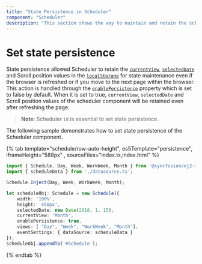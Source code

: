 ```yaml
---
title: "State Persistence in Scheduler"
component: "Scheduler"
description: "This section shows the way to maintain and retain the scheduler component states even after refreshing the page."
---
```


# Set state persistence

State persistence allowed Scheduler to retain the [`currentView`](../../api/schedule/currentview), [`selectedDate`](../../api/schedule/selecteddate) and Scroll position values in the [`localStorage`](https://www.w3schools.com/html/html5_webstorage.asp#) for state maintenance even if the browser is refreshed or if you move to the next page within the browser. This action is handled through the [`enablePersistence`](../../api/schedule/enablepersistence) property which is set to false by default. When it is set to true, `currentView`, `selectedDate` and Scroll position values of the scheduler component will be retained even after refreshing the page.

> **Note**: Scheduler `id` is essential to set state persistence.

The following sample demonstrates how to set state persistence of the Scheduler component.

{% tab template="schedule/row-auto-height", es5Template="persistence", iframeHeight="588px" , sourceFiles="index.ts,index.html"  %}

```typescript
import { Schedule, Day, Week, WorkWeek, Month } from '@syncfusion/ej2-schedule';
import { scheduleData } from './datasource.ts';

Schedule.Inject(Day, Week, WorkWeek, Month);

let scheduleObj: Schedule = new Schedule({
    width: '100%',
    height: '450px',
    selectedDate: new Date(2018, 1, 15),
    currentView: 'Month',
    enablePersistence: true,
    views: [ "Day", "Week", "WorkWeek", "Month"],
    eventSettings: { dataSource: scheduleData }
});
scheduleObj.appendTo('#Schedule');
```

{% endtab %}